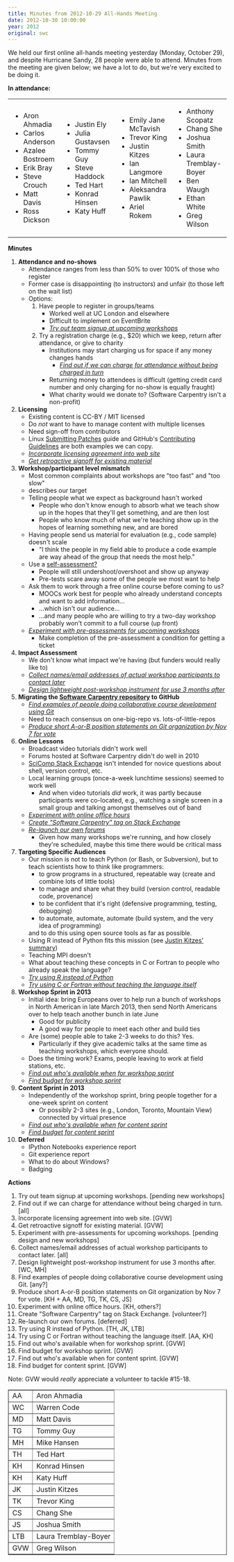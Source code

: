 ```yaml
---
title: Minutes from 2012-10-29 All-Hands Meeting
date: 2012-10-30 10:00:00
year: 2012
original: swc
---
```

<p>We held our first online all-hands meeting yesterday (Monday, October 29), and despite Hurricane Sandy, 28 people were able to attend. Minutes from the meeting are given below; we have a lot to do, but we're very excited to be doing it.</p>

<strong>In attendance:</strong>
<table>
  <tbody>
    <tr>
      <td>
        <ul>
          <li>Aron Ahmadia</li>
          <li>Carlos Anderson</li>
          <li>Azalee Bostroem</li>
          <li>Erik Bray</li>
          <li>Steve Crouch</li>
          <li>Matt Davis</li>
          <li>Ross Dickson</li>
        </ul>
      </td>
      <td>
        <ul>
          <li>Justin Ely</li>
          <li>Julia Gustavsen</li>
          <li>Tommy Guy</li>
          <li>Steve Haddock</li>
          <li>Ted Hart</li>
          <li>Konrad Hinsen</li>
          <li>Katy Huff</li>
        </ul>
      </td>
      <td>
        <ul>
          <li>Emily Jane McTavish</li>
          <li>Trevor King</li>
          <li>Justin Kitzes</li>
          <li>Ian Langmore</li>
          <li>Ian Mitchell</li>
          <li>Aleksandra Pawlik</li>
          <li>Ariel Rokem</li>
        </ul>
      </td>
      <td>
        <ul>
          <li>Anthony Scopatz</li>
          <li>Chang She</li>
          <li>Joshua Smith</li>
          <li>Laura Tremblay-Boyer</li>
          <li>Ben Waugh</li>
          <li>Ethan White</li>
          <li>Greg Wilson</li>
        </ul>
      </td>
    </tr>
  </tbody>
</table>
<strong>Minutes</strong>
<ol>
  <li><strong>Attendance and no-shows</strong>
    <ul>
      <li>Attendance ranges from less than 50% to over 100% of those who register</li>
      <li>Former case is disappointing (to instructors) and unfair (to those left on the wait list)</li>
      <li>Options:
        <ol>
          <li>Have people to register in groups/teams
            <ul>
              <li>Worked well at UC London and elsewhere</li>
              <li>Difficult to implement on EventBrite</li>
              <li><em><span style="text-decoration: underline;">Try out team signup at upcoming workshops</span></em></li>
            </ul>
          </li>
          <li>Try a registration charge (e.g., $20) which we keep, return after attendance, or give to charity
            <ul>
              <li>Institutions may start charging us for space if any money changes hands
                <ul>
                  <li><em><span style="text-decoration: underline;">Find out if we can charge for attendance without being charged in turn</span></em></li>
                </ul>
              </li>
              <li>Returning money to attendees is difficult (getting credit card number and only charging for no-show is equally fraught)</li>
              <li>What charity would we donate to? (Software Carpentry isn't a non-profit)</li>
            </ul>
          </li>
        </ol>
      </li>
    </ul>
  </li>
  <li><strong>Licensing</strong>
    <ul>
      <li>Existing content is CC-BY / MIT licensed</li>
      <li>Do <em>not</em> want to have to manage content with multiple licenses</li>
      <li>Need sign-off from contributors</li>
      <li>Linux <a href="http://kernel.org/doc/Documentation/SubmittingPatches">Submitting Patches</a> guide and GitHub's <a href="https://github.com/blog/1184-contributing-guidelines">Contributing Guidelines</a> are both examples we can copy.</li>
      <li><em><span style="text-decoration: underline;">Incorporate licensing agreement into web site</span></em></li>
      <li><em><span style="text-decoration: underline;">Get retroactive signoff for existing material</span></em></li>
    </ul>
  </li>
  <li><strong>Workshop/participant level mismatch</strong>
    <ul>
      <li>Most common complaints about workshops are "too fast" and "too slow"</li>
      <li>describes our target</li>
      <li>Telling people what we expect as background hasn't worked
        <ul>
          <li>People who don't know enough to absorb what we teach show up in the hopes that they'll get something, and are then lost</li>
          <li>People who know much of what we're teaching show up in the hopes of learning something new, and are bored</li>
        </ul>
      </li>
      <li>Having people send us material for evaluation (e.g., code sample) doesn't scale
        <ul>
          <li>"I think the people in my field able to produce a code example are way ahead of the group that needs the most help."</li>
        </ul>
      </li>
      <li>Use a <a href="{{site.baseurl}}/blog/2012/10/two-self-assessments.html">self-assessment?</a>
        <ul>
          <li>People will still undershoot/overshoot and show up anyway</li>
          <li>Pre-tests scare away some of the people we most want to help</li>
        </ul>
      </li>
      <li>Ask them to work through a free online course before coming to us?
        <ul>
          <li>MOOCs work best for people who already understand concepts and want to add information...</li>
          <li>...which isn't our audience...</li>
          <li>...and many people who are willing to try a two-day workshop probably won't commit to a full course (up front)</li>
        </ul>
      </li>
      <li><em><span style="text-decoration: underline;">Experiment with pre-assessments for upcoming workshops</span></em>
        <ul>
          <li>Make completion of the pre-assessment a condition for getting a ticket</li>
        </ul>
      </li>
    </ul>
  </li>
  <li><strong>Impact Assessment</strong>
    <ul>
      <li>We don't know what impact we're having (but funders would really like to)</li>
      <li><em><span style="text-decoration: underline;">Collect names/email addresses of actual workshop participants to contact later</span></em></li>
      <li><em><span style="text-decoration: underline;">Design lightweight post-workshop instrument for use 3 months after</span></em></li>
    </ul>
  </li>
  <li><strong>Migrating the <a href="http://svn.software-carpentry.org/swc">Software Carpentry repository</a> to GitHub</strong>
    <ul>
      <li><em><span style="text-decoration: underline;">Find examples of people doing collaborative course development using Git</span></em></li>
      <li>Need to reach consensus on one-big-repo vs. lots-of-little-repos</li>
      <li><em><span style="text-decoration: underline;">Produce short A-or-B position statements on Git organization by Nov 7 for vote</span></em></li>
    </ul>
  </li>
  <li><strong>Online Lessons</strong>
    <ul>
      <li>Broadcast video tutorials didn't work well</li>
      <li>Forums hosted at Software Carpentry didn't do well in 2010</li>
      <li><a href="http://scicomp.stackexchange.com/">SciComp Stack Exchange</a> isn't intended for novice questions about shell, version control, etc.</li>
      <li>Local learning groups (once-a-week lunchtime sessions) seemed to work well
        <ul>
          <li>And when video tutorials <em>did</em> work, it was partly because participants were co-located, e.g., watching a single screen in a small group and talking amongst themselves out of band</li>
        </ul>
      </li>
      <li><em><span style="text-decoration: underline;">Experiment with online office hours</span></em></li>
      <li><em><span style="text-decoration: underline;">Create "Software Carpentry" tag on Stack Exchange</span></em></li>
      <li><em><span style="text-decoration: underline;">Re-launch our own forums</span></em>
        <ul>
          <li>Given how many workshops we're running, and how closely they're scheduled, maybe this time there would be critical mass</li>
        </ul>
      </li>
    </ul>
  </li>
  <li><strong>Targeting Specific Audiences</strong>
    <ul>
      <li>Our mission is not to teach Python (or Bash, or Subversion), but to teach scientists how to think like programmers:
        <ul>
          <li>to grow programs in a structured, repeatable way (create and combine lots of little tools)</li>
          <li>to manage and share what they build (version control, readable code, provenance)</li>
          <li>to be confident that it's right (defensive programming, testing, debugging)</li>
          <li>to automate, automate, automate (build system, and the very idea of programming)</li>
        </ul>
        and to do this using open source tools as far as possible.</li>
      <li>Using R instead of Python fits this mission (see <a href="https://github.com/jkitzes/writeups/tree/master/swc_r_workshops">Justin Kitzes' summary</a>)</li>
      <li>Teaching MPI doesn't</li>
      <li>What about teaching these concepts in C or Fortran to people who already speak the language?</li>
      <li><em><span style="text-decoration: underline;">Try using R instead of Python</span></em></li>
      <li><em><span style="text-decoration: underline;">Try using C or Fortran without teaching the language itself</span></em></li>
    </ul>
  </li>
  <li><strong>Workshop Sprint in 2013</strong>
    <ul>
      <li>Initial idea: bring Europeans over to help run a bunch of workshops in North American in late March 2013, then send North Americans over to help teach another bunch in late June
        <ul>
          <li>Good for publicity</li>
          <li>A good way for people to meet each other and build ties</li>
        </ul>
      </li>
      <li>Are (some) people able to take 2-3 weeks to do this? Yes.
        <ul>
          <li>Particularly if they give academic talks at the same time as teaching workshops, which everyone should.</li>
        </ul>
      </li>
      <li>Does the timing work? Exams, people leaving to work at field stations, etc.</li>
      <li><em><span style="text-decoration: underline;">Find out who's available when for workshop sprint</span></em></li>
      <li><em><span style="text-decoration: underline;">Find budget for workshop sprint</span></em></li>
    </ul>
  </li>
  <li><strong>Content Sprint in 2013</strong>
    <ul>
      <li>Independently of the workshop sprint, bring people together for a one-week sprint on content
        <ul>
          <li>Or possibly 2-3 sites (e.g., London, Toronto, Mountain View) connected by virtual presence</li>
        </ul>
      </li>
      <li><em><span style="text-decoration: underline;">Find out who's available when for content sprint</span></em></li>
      <li><em><span style="text-decoration: underline;">Find budget for content sprint</span></em></li>
    </ul>
  </li>
  <li><strong>Deferred</strong>
    <ul>
      <li>IPython Notebooks experience report</li>
      <li>Git experience report</li>
      <li>What to do about Windows?</li>
      <li>Badging</li>
    </ul>
  </li>
</ol>
<strong>Actions</strong>
<ol>
  <li>Try out team signup at upcoming workshops. [pending new workshops]</li>
  <li>Find out if we can charge for attendance without being charged in turn. [all]</li>
  <li>Incorporate licensing agreement into web site. [GVW]</li>
  <li>Get retroactive signoff for existing material. [GVW]</li>
  <li>Experiment with pre-assessments for upcoming workshops. [pending design and new workshops]</li>
  <li>Collect names/email addresses of actual workshop participants to contact later. [all]</li>
  <li>Design lightweight post-workshop instrument for use 3 months after. [WC, MH]</li>
  <li>Find examples of people doing collaborative course development using Git. [any?]</li>
  <li>Produce short A-or-B position statements on Git organization by Nov 7 for vote. [KH + AA, MD, TG, TK, CS, JS]</li>
  <li>Experiment with online office hours. [KH, others?]</li>
  <li>Create "Software Carpentry" tag on Stack Exchange. [volunteer?]</li>
  <li>Re-launch our own forums. [deferred]</li>
  <li>Try using R instead of Python. [TH, JK, LTB]</li>
  <li>Try using C or Fortran without teaching the language itself. [AA, KH]</li>
  <li>Find out who's available when for workshop sprint. [GVW]</li>
  <li>Find budget for workshop sprint. [GVW]</li>
  <li>Find out who's available when for content sprint. [GVW]</li>
  <li>Find budget for content sprint. [GVW]</li>
</ol>
Note: GVW would <em>really</em> appreciate a volunteer to tackle #15-18.
<table border="1">
  <tbody>
    <tr>
      <td>AA</td>
      <td>Aron Ahmadia</td>
    </tr>
    <tr>
      <td>WC</td>
      <td>Warren Code</td>
    </tr>
    <tr>
      <td>MD</td>
      <td>Matt Davis</td>
    </tr>
    <tr>
      <td>TG</td>
      <td>Tommy Guy</td>
    </tr>
    <tr>
      <td>MH</td>
      <td>Mike Hansen</td>
    </tr>
    <tr>
      <td>TH</td>
      <td>Ted Hart</td>
    </tr>
    <tr>
      <td>KH</td>
      <td>Konrad Hinsen</td>
    </tr>
    <tr>
      <td>KH</td>
      <td>Katy Huff</td>
    </tr>
    <tr>
      <td>JK</td>
      <td>Justin Kitzes</td>
    </tr>
    <tr>
      <td>TK</td>
      <td>Trevor King</td>
    </tr>
    <tr>
      <td>CS</td>
      <td>Chang She</td>
    </tr>
    <tr>
      <td>JS</td>
      <td>Joshua Smith</td>
    </tr>
    <tr>
      <td>LTB</td>
      <td>Laura Tremblay-Boyer</td>
    </tr>
    <tr>
      <td>GVW</td>
      <td>Greg Wilson</td>
    </tr>
  </tbody>
</table>

